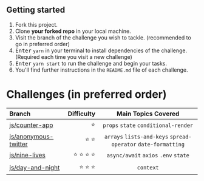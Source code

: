 ## Getting started

1. Fork this project.
2. Clone **your forked repo** in your local machine.
3. Visit the branch of the challenge you wish to tackle. (recommended to go in preferred order)
4. <kbd>Enter</kbd> `yarn` in your terminal to install dependencies of the challenge. (Required each time you visit a new challenge)
5. <kbd>Enter</kbd> `yarn start` to run the challenge and begin your tasks.
6. You'll find further instructions in the `README.md` file of each challenge.

# Challenges (in preferred order)

| Branch               |                  Difficulty |                      Main Topics Covered                      |
| :------------------- | --------------------------: | :-----------------------------------------------------------: |
| [js/counter-app](https://gitlab.com/ottr1/coding-challenges/react-assessment/-/tree/js/counter-app#create-a-counter)       |                      :star: |             `props` `state` `conditional-render`              |
| [js/anonymous-twitter](https://gitlab.com/ottr1/coding-challenges/react-assessment/-/tree/js/anonymous-twitter#anonymous-twitter) |               :star: :star: | `arrays` `lists-and-keys` `spread-operator` `date-formatting` |
| [js/nine-lives](https://gitlab.com/ottr1/coding-challenges/react-assessment/-/tree/js/nine-lives#categories-with-cats)        | :star: :star: :star: :star: |             `async/await` `axios` `.env` `state`              |
| [js/day-and-night](https://gitlab.com/ottr1/coding-challenges/react-assessment/-/tree/js/day-and-night#daytime-and-nighttime-at-the-eiffel-tower)     |        :star: :star: :star: |                           `context`                           |
